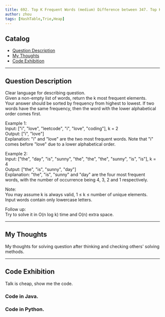 ```yaml
---
title: 692. Top K Frequent Words (medium) Difference between 347. Top K Frequent Elements, here, it is about String not Integer                   
author: zhou      
tags: [HashTable,Trie,Heap]          
---
```


       

## Catalog  
+ [Question Description](#partI)
+ [My Thoughts](#partII)
+ [Code Exhibition](#partIII)

----------------------------------

## Question Description
Clear language for describing question.    
Given a non-empty list of words, return the k most frequent elements.      
Your answer should be sorted by frequency from highest to lowest. If two words have the same frequency, then the word with the lower alphabetical order comes first.     

Example 1:    
Input: ["i", "love", "leetcode", "i", "love", "coding"], k = 2    
Output: ["i", "love"]     
Explanation: "i" and "love" are the two most frequent words. Note that "i" comes before "love" due to a lower alphabetical order.      

Example 2:     
Input: ["the", "day", "is", "sunny", "the", "the", "the", "sunny", "is", "is"], k = 4    
Output: ["the", "is", "sunny", "day"]    
Explanation: "the", "is", "sunny" and "day" are the four most frequent words, with the number of occurrence being 4, 3, 2 and 1 respectively.      

Note:     
You may assume k is always valid, 1 ≤ k ≤ number of unique elements.    
Input words contain only lowercase letters.     

Follow up:    
Try to solve it in O(n log k) time and O(n) extra space.     


----------------------------------

## My Thoughts
My thoughts for solving question after thinking and checking others' solving methods.        








----------------------------------

## Code Exhibition
Talk is cheap, show me the code.    
### Code in Java.     



### Code in Python.   




